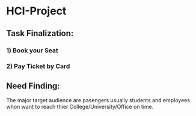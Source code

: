 # HCI-Project

## Task Finalization: ##
### 1) Book your Seat ###
### 2) Pay Ticket by Card ###

## Need Finding: ##
 The major target audience are pasengers usually students and employees whon want to reach thier College/University/Office on time.
 
